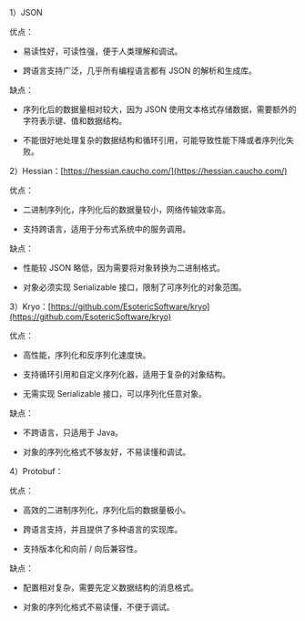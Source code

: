 1）JSON

优点：

- 易读性好，可读性强，便于人类理解和调试。
    
- 跨语言支持广泛，几乎所有编程语言都有 JSON 的解析和生成库。
    

缺点：

- 序列化后的数据量相对较大，因为 JSON 使用文本格式存储数据，需要额外的字符表示键、值和数据结构。
    
- 不能很好地处理复杂的数据结构和循环引用，可能导致性能下降或者序列化失败。
    

2）Hessian：[https://hessian.caucho.com/](https://hessian.caucho.com/)

优点：

- 二进制序列化，序列化后的数据量较小，网络传输效率高。
    
- 支持跨语言，适用于分布式系统中的服务调用。
    

缺点：

- 性能较 JSON 略低，因为需要将对象转换为二进制格式。
    
- 对象必须实现 Serializable 接口，限制了可序列化的对象范围。
    

3）Kryo：[https://github.com/EsotericSoftware/kryo](https://github.com/EsotericSoftware/kryo)

优点：

- 高性能，序列化和反序列化速度快。
    
- 支持循环引用和自定义序列化器，适用于复杂的对象结构。
    
- 无需实现 Serializable 接口，可以序列化任意对象。
    

缺点：

- 不跨语言，只适用于 Java。
    
- 对象的序列化格式不够友好，不易读懂和调试。
    

4）Protobuf：

优点：

- 高效的二进制序列化，序列化后的数据量极小。
    
- 跨语言支持，并且提供了多种语言的实现库。
    
- 支持版本化和向前 / 向后兼容性。
    

缺点：

- 配置相对复杂，需要先定义数据结构的消息格式。
    
- 对象的序列化格式不易读懂，不便于调试。